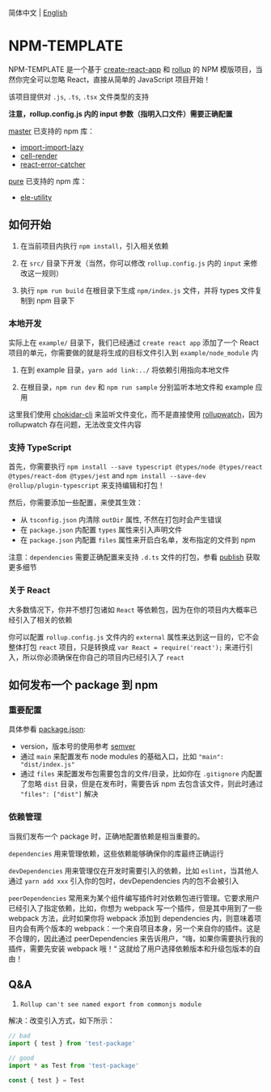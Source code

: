 简体中文 | [English](./README.md)

# NPM-TEMPLATE

NPM-TEMPLATE 是一个基于 [create-react-app](https://reactjs.org/docs/create-a-new-react-app.html) 和 [rollup](https://rollupjs.org/guide/en/) 的 NPM 模版项目，当然你完全可以忽略 React，直接从简单的 JavaScript 项目开始！

该项目提供对 `.js`, `.ts`, `.tsx` 文件类型的支持

**注意，rollup.config.js 内的 input 参数（指明入口文件）需要正确配置**

[master](https://github.com/Y-lonelY/npm-template/tree/master) 已支持的 npm 库：

- [import-import-lazy](https://www.npmjs.com/package/react-import-lazy)
- [cell-render](https://www.npmjs.com/package/cell-render)
- [react-error-catcher](https://www.npmjs.com/package/react-error-catcher)

[pure](https://github.com/Y-lonelY/npm-template/tree/pure) 已支持的 npm 库：

- [ele-utility](https://www.npmjs.com/package/ele-utility)


## 如何开始

1. 在当前项目内执行 `npm install`，引入相关依赖

2. 在 `src/` 目录下开发（当然，你可以修改 `rollup.config.js` 内的 `input` 来修改这一规则）

3. 执行 `npm run build` 在根目录下生成 `npm/index.js` 文件，并将 types 文件复制到 npm 目录下


### 本地开发

实际上在 `example/` 目录下，我们已经通过 `create react app` 添加了一个 React 项目的单元，你需要做的就是将生成的目标文件引入到 `example/node_module` 内

1. 在到 example 目录，`yarn add link:../` 将依赖引用指向本地文件

2. 在根目录，`npm run dev` 和 `npm run sample` 分别监听本地文件和 example 应用

这里我们使用 [chokidar-cli](https://github.com/kimmobrunfeldt/chokidar-cli) 来监听文件变化，而不是直接使用 [rollupwatch](https://rollupjs.org/guide/en/#rollupwatch)，因为 rollupwatch 存在问题，无法改变文件内容


### 支持 TypeScript

首先，你需要执行 `npm install --save typescript @types/node @types/react @types/react-dom @types/jest` and `npm install --save-dev @rollup/plugin-typescript` 来支持编辑和打包！

然后，你需要添加一些配置，来使其生效：

- 从 `tsconfig.json` 内清除 `outDir` 属性, 不然在打包时会产生错误
- 在 `package.json` 内配置 `types` 属性来引入声明文件
- 在 `package.json` 内配置 `files` 属性来开启白名单，发布指定的文件到 npm

注意：`dependencies` 需要正确配置来支持 `.d.ts` 文件的打包，参看 [publish](https://www.tslang.cn/docs/handbook/declaration-files/publishing.html) 获取更多细节


### 关于 React

大多数情况下，你并不想打包诸如 `React` 等依赖包，因为在你的项目内大概率已经引入了相关的依赖

你可以配置 `rollup.config.js` 文件内的 `external` 属性来达到这一目的，它不会整体打包 `react` 项目，只是转换成 `var React = require('react');` 来进行引入，所以你必须确保在你自己的项目内已经引入了 `react` 


## 如何发布一个 package 到 npm

### 重要配置

具体参看 [package.json](./package.json):

- version，版本号的使用参考 [semver](https://semver.org/lang/zh-CN/)
- 通过 `main` 来配置发布 node modules 的基础入口，比如 `"main": "dist/index.js"`
- 通过 `files` 来配置发布包需要包含的文件/目录，比如你在 `.gitignore` 内配置了忽略 `dist` 目录，但是在发布时，需要告诉 npm 去包含该文件，则此时通过 `"files": ["dist"]` 解决


### 依赖管理

当我们发布一个 package 时，正确地配置依赖是相当重要的。

`dependencies` 用来管理依赖，这些依赖能够确保你的库最终正确运行

`devDependencies` 用来管理仅在开发时需要引入的依赖，比如 `eslint`，当其他人通过 `yarn add xxx` 引入你的包时，devDependencies 内的包不会被引入

`peerDependencies` 常用来为某个组件编写插件时对依赖包进行管理。它要求用户已经引入了指定依赖，比如，你想为 webpack 写一个插件，但是其中用到了一些 webpack 方法，此时如果你将 webpack 添加到 dependencies 内，则意味着项目内会有两个版本的 webpack：一个来自项目本身，另一个来自你的插件。这是不合理的，因此通过 peerDependencies 来告诉用户，“嗨，如果你需要执行我的插件，需要先安装 webpack 哦！“ 这就给了用户选择依赖版本和升级包版本的自由！



## Q&A

1. `Rollup can't see named export from commonjs module`

解决：改变引入方式，如下所示：

```javascript
// bad
import { test } from 'test-package'

// good
import * as Test from 'test-package'

const { test } = Test
```

